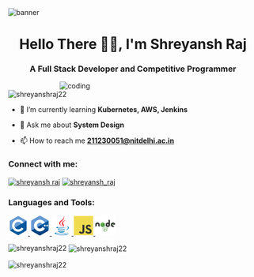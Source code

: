 <img alt="banner" src="https://mir-s3-cdn-cf.behance.net/project_modules/max_1200/79731568097599.5b50bca477735.jpg">
<h1 align="center">Hello There 👨‍💻, I'm Shreyansh Raj</h1>
<h3 align="center">A Full Stack Developer and Competitive Programmer</h3>
<img align="right" alt="coding" width="400" src="https://camo.githubusercontent.com/5ddf73ad3a205111cf8c686f687fc216c2946a75005718c8da5b837ad9de78c9/68747470733a2f2f7468756d62732e6766796361742e636f6d2f4576696c4e657874446576696c666973682d736d616c6c2e676966">

<p align="left"> <img src="https://komarev.com/ghpvc/?username=shreyanshraj22&label=Profile%20views&color=0e75b6&style=flat" alt="shreyanshraj22" /> </p>

- 🌱 I’m currently learning **Kubernetes, AWS, Jenkins**

- 💬 Ask me about **System Design**

- 📫 How to reach me **211230051@nitdelhi.ac.in**

<h3 align="left">Connect with me:</h3>
<p align="left">
<a href="https://linkedin.com/in/shreyansh raj" target="blank"><img align="center" src="https://raw.githubusercontent.com/rahuldkjain/github-profile-readme-generator/master/src/images/icons/Social/linked-in-alt.svg" alt="shreyansh raj" height="30" width="40" /></a>
<a href="https://codeforces.com/profile/shreyansh_raj" target="blank"><img align="center" src="https://raw.githubusercontent.com/rahuldkjain/github-profile-readme-generator/master/src/images/icons/Social/codeforces.svg" alt="shreyansh_raj" height="30" width="40" /></a>
</p>

<h3 align="left">Languages and Tools:</h3>
<p align="left"> <a href="https://www.cprogramming.com/" target="_blank" rel="noreferrer"> <img src="https://raw.githubusercontent.com/devicons/devicon/master/icons/c/c-original.svg" alt="c" width="40" height="40"/> </a> <a href="https://www.w3schools.com/cpp/" target="_blank" rel="noreferrer"> <img src="https://raw.githubusercontent.com/devicons/devicon/master/icons/cplusplus/cplusplus-original.svg" alt="cplusplus" width="40" height="40"/> </a> <a href="https://www.java.com" target="_blank" rel="noreferrer"> <img src="https://raw.githubusercontent.com/devicons/devicon/master/icons/java/java-original.svg" alt="java" width="40" height="40"/> </a> <a href="https://developer.mozilla.org/en-US/docs/Web/JavaScript" target="_blank" rel="noreferrer"> <img src="https://raw.githubusercontent.com/devicons/devicon/master/icons/javascript/javascript-original.svg" alt="javascript" width="40" height="40"/> </a> <a href="https://nodejs.org" target="_blank" rel="noreferrer"> <img src="https://raw.githubusercontent.com/devicons/devicon/master/icons/nodejs/nodejs-original-wordmark.svg" alt="nodejs" width="40" height="40"/> </a> </p>

<p><img align="left" src="https://github-readme-stats.vercel.app/api/top-langs?username=shreyanshraj22&show_icons=true&locale=en&layout=compact" alt="shreyanshraj22" /></p>

<p>&nbsp;<img align="center" src="https://github-readme-stats.vercel.app/api?username=shreyanshraj22&show_icons=true&locale=en" alt="shreyanshraj22" /></p>

<p><img align="center" src="https://github-readme-streak-stats.herokuapp.com/?user=shreyanshraj22&" alt="shreyanshraj22" /></p>
